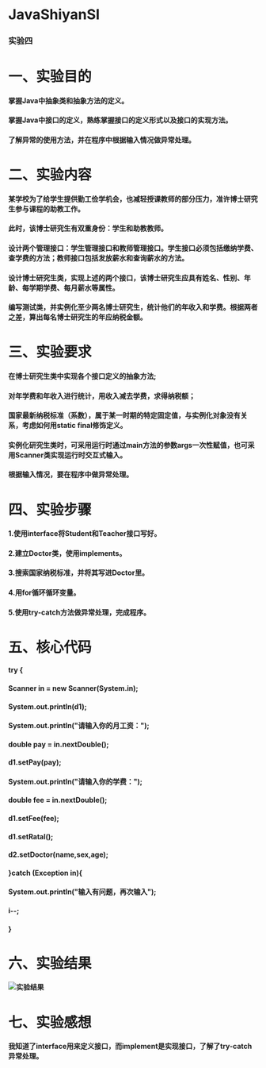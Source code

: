 # JavaShiyanSI
### 实验四

# 一、实验目的

#### 掌握Java中抽象类和抽象方法的定义。

#### 掌握Java中接口的定义，熟练掌握接口的定义形式以及接口的实现方法。

#### 了解异常的使用方法，并在程序中根据输入情况做异常处理。


# 二、实验内容

#### 某学校为了给学生提供勤工俭学机会，也减轻授课教师的部分压力，准许博士研究生参与课程的助教工作。

#### 此时，该博士研究生有双重身份：学生和助教教师。

#### 设计两个管理接口：学生管理接口和教师管理接口。学生接口必须包括缴纳学费、查学费的方法；教师接口包括发放薪水和查询薪水的方法。

#### 设计博士研究生类，实现上述的两个接口，该博士研究生应具有姓名、性别、年龄、每学期学费、每月薪水等属性。

#### 编写测试类，并实例化至少两名博士研究生，统计他们的年收入和学费。根据两者之差，算出每名博士研究生的年应纳税金额。


# 三、实验要求

#### 在博士研究生类中实现各个接口定义的抽象方法;

#### 对年学费和年收入进行统计，用收入减去学费，求得纳税额；

#### 国家最新纳税标准（系数），属于某一时期的特定固定值，与实例化对象没有关系，考虑如何用static final修饰定义。

#### 实例化研究生类时，可采用运行时通过main方法的参数args一次性赋值，也可采用Scanner类实现运行时交互式输入。

#### 根据输入情况，要在程序中做异常处理。


# 四、实验步骤

#### 1.使用interface将Student和Teacher接口写好。

#### 2.建立Doctor类，使用implements。

#### 3.搜索国家纳税标准，并将其写进Doctor里。

#### 4.用for循环循环变量。

#### 5.使用try-catch方法做异常处理，完成程序。


# 五、核心代码

#### try {
####                 Scanner in = new Scanner(System.in);
####                 System.out.println(d1);
####                 System.out.println("请输入你的月工资：");
####                 double pay = in.nextDouble();
####                 d1.setPay(pay);
####                 System.out.println("请输入你的学费：");
####                 double fee = in.nextDouble();
####                 d1.setFee(fee);
####                 d1.setRatal();
####                 d2.setDoctor(name,sex,age);
####             }catch (Exception in){
####                 System.out.println("输入有问题，再次输入");
####                 i--;
####             }
            

# 六、实验结果

#### ![实验结果]()


# 七、实验感想

#### 我知道了interface用来定义接口，而implement是实现接口，了解了try-catch异常处理。
